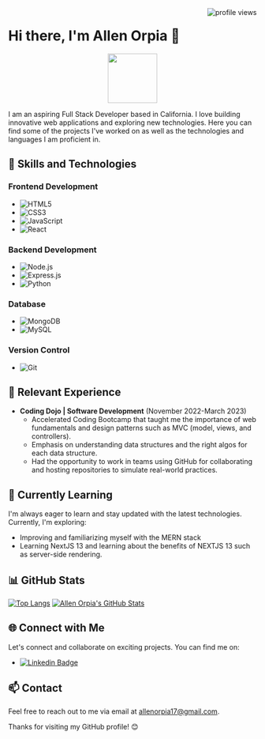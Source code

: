 
<div>
   <img src="https://komarev.com/ghpvc/?username=AllenOrpia&style=flat-square&color=blue" alt="profile views" align="right"/>
</div>

# Hi there, I'm Allen Orpia 👋
<div id="header" align="center">
  <img src="https://media.giphy.com/media/M9gbBd9nbDrOTu1Mqx/giphy.gif" width="100"/>
</div>

I am an aspiring Full Stack Developer based in California. I love building innovative web applications and exploring new technologies. Here you can find some of the projects I've worked on as well as the technologies and languages I am proficient in.

## 🚀 Skills and Technologies

### Frontend Development
- ![HTML5](https://img.shields.io/badge/HTML5-E34F26?style=for-the-badge&logo=html5&logoColor=white) 
- ![CSS3](https://img.shields.io/badge/CSS3-1572B6?style=for-the-badge&logo=css3&logoColor=white) 
- ![JavaScript](https://img.shields.io/badge/JavaScript-F7DF1E?style=for-the-badge&logo=javascript&logoColor=black) 
- ![React](https://img.shields.io/badge/React-61DAFB?style=for-the-badge&logo=react&logoColor=black)


### Backend Development
- ![Node.js](https://img.shields.io/badge/Node.js-339933?style=for-the-badge&logo=node.js&logoColor=white) 
- ![Express.js](https://img.shields.io/badge/Express.js-000000?style=for-the-badge&logo=express&logoColor=white) 
- ![Python](https://img.shields.io/badge/Python-3776AB?style=for-the-badge&logo=python&logoColor=white) 


### Database
- ![MongoDB](https://img.shields.io/badge/MongoDB-47A248?style=for-the-badge&logo=mongodb&logoColor=white) 
- ![MySQL](https://img.shields.io/badge/MySQL-4479A1?style=for-the-badge&logo=mysql&logoColor=white) 

### Version Control
- ![Git](https://img.shields.io/badge/Git-F05032?style=for-the-badge&logo=git&logoColor=white) 

## 💼 Relevant Experience

- **Coding Dojo | Software Development** (November 2022-March 2023)
  - Accelerated Coding Bootcamp that taught me the importance of web fundamentals and design patterns such as MVC (model, views, and controllers).
  - Emphasis on understanding data structures and the right algos for each data structure.
  - Had the opportunity to work in teams using GitHub for collaborating and hosting repositories to simulate real-world practices.
    

## 🌱 Currently Learning

I'm always eager to learn and stay updated with the latest technologies. Currently, I'm exploring:

- Improving and familiarizing myself with the MERN stack
- Learning NextJS 13 and learning about the benefits of NEXTJS 13 such as server-side rendering.


## 📊 GitHub Stats

[![Top Langs](https://github-readme-stats.vercel.app/api/top-langs/?username=AllenOrpia)](https://github.com/anuraghazra/github-readme-stats)
[![Allen Orpia's GitHub Stats](https://github-readme-stats.vercel.app/api?username=AllenOrpia&show_icons=true&count_private=true)](https://github.com/AllenOrpia)

## 🌐 Connect with Me

Let's connect and collaborate on exciting projects. You can find me on:

- [![Linkedin Badge](https://img.shields.io/badge/-linkedin-blue?style=flat&logo=Linkedin&logoColor=white)](https://www.linkedin.com/in/allen-orpia-386b2213b/)


## 📫 Contact

Feel free to reach out to me via email at [allenorpia17@gmail.com](allenorpia17@gmail.com).

Thanks for visiting my GitHub profile! 😊

<!--
**AllenOrpia/AllenOrpia** is a ✨ _special_ ✨ repository because its `README.md` (this file) appears on your GitHub profile.

Here are some ideas to get you started:

- 🔭 I’m currently working on ...
- 🌱 I’m currently learning ...
- 👯 I’m looking to collaborate on ...
- 🤔 I’m looking for help with ...
- 💬 Ask me about ...
- 📫 How to reach me: ...
- 😄 Pronouns: ...
- ⚡ Fun fact: ...
-->
